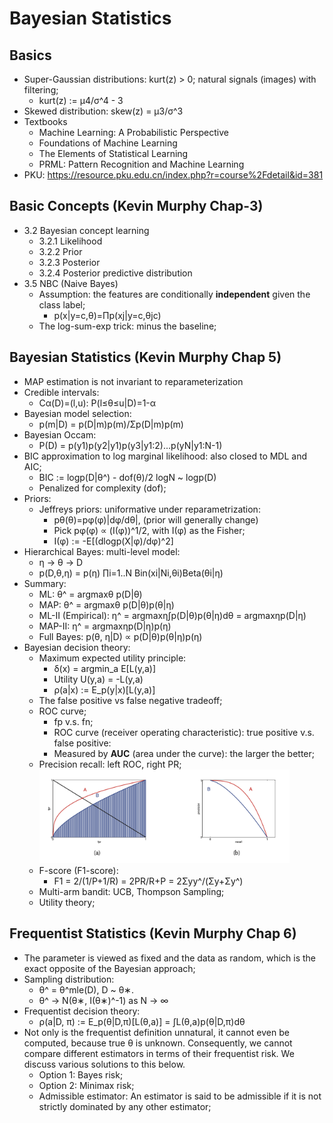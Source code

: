 # Bayesian Statistics

## Basics
- Super-Gaussian distributions: kurt(z) > 0; natural signals (images) with filtering;
	- kurt(z) := μ4/σ^4 - 3
- Skewed distribution: skew(z) = μ3/σ^3
- Textbooks
	- Machine Learning: A Probabilistic Perspective
	- Foundations of Machine Learning
	- The Elements of Statistical Learning
	- PRML: Pattern Recognition and Machine Learning
- PKU: https://resource.pku.edu.cn/index.php?r=course%2Fdetail&id=381

## Basic Concepts (Kevin Murphy Chap-3)
- 3.2 Bayesian concept learning
	- 3.2.1 Likelihood
	- 3.2.2 Prior
	- 3.2.3 Posterior
	- 3.2.4 Posterior predictive distribution
- 3.5 NBC (Naive Bayes)
	- Assumption: the features are conditionally **independent** given the class label;
		- p(x|y=c,θ)=Πp(xj|y=c,θjc)
	- The log-sum-exp trick: minus the baseline;

## Bayesian Statistics (Kevin Murphy Chap 5)
- MAP estimation is not invariant to reparameterization
- Credible intervals:
	- Cα(D)=(l,u): P(l≤θ≤u|D)=1-α
- Bayesian model selection:
	- p(m|D) = p(D|m)p(m)/Σp(D|m)p(m)
- Bayesian Occam:
	- P(D) = p(y1)p(y2|y1)p(y3|y1:2)...p(yN|y1:N-1)
- BIC approximation to log marginal likelihood: also closed to MDL and AIC;
	- BIC := logp(D|θ^) - dof(θ)/2 logN ~ logp(D)
	- Penalized for complexity (dof);
- Priors:
	- Jeffreys priors: uniformative under reparametrization:
		- pθ(θ)=pφ(φ)|dφ/dθ|, (prior will generally change)
		- Pick pφ(φ) ∝ (I(φ))^1/2, with I(φ) as the Fisher;
		- I(φ) := -E[(dlogp(X|φ)/dφ)^2]
- Hierarchical Bayes: multi-level model:
	- η -> θ -> D
	- p(D,θ,η) = p(η) ∏i=1..N Bin(xi|Ni,θi)Beta(θi|η)
- Summary:
	- ML: θ^ = argmaxθ p(D|θ)
	- MAP: θ^ = argmaxθ p(D|θ)p(θ|η)
	- ML-II (Empirical): η^ = argmaxη∫p(D|θ)p(θ|η)dθ = argmaxηp(D|η)
	- MAP-II: η^ = argmaxηp(D|η)p(η)
	- Full Bayes: p(θ, η|D) ∝ p(D|θ)p(θ|η)p(η)	
- Bayesian decision theory:
	- Maximum expected utility principle:
		- δ(x) = argmin_a E[L(y,a)]
		- Utility U(y,a) = -L(y,a)
		- ρ(a|x) := E_p(y|x)[L(y,a)]
	- The false positive vs false negative tradeoff;
	- ROC curve;
		- fp v.s. fn;
		- ROC curve (receiver operating characteristic): true positive v.s. false positive:
		- Measured by **AUC** (area under the curve): the larger the better;
	- Precision recall: left ROC, right PR;
		<img src="/Probabilistic/images/basics/roc.png" alt="drawing" width="400"/>
	- F-score (F1-score):
		- F1 = 2/(1/P+1/R) = 2PR/R+P = 2Σyy^/(Σy+Σy^)
	- Multi-arm bandit: UCB, Thompson Sampling;
	- Utility theory;

## Frequentist Statistics (Kevin Murphy Chap 6)
- The parameter is viewed as fixed and the data as random, which is the exact opposite of the Bayesian approach;
- Sampling distribution:
	- θ^ = θ^mle(D), D ~ θ∗.
	- θ^ -> N(θ∗, I(θ∗)^-1) as N -> ∞
- Frequentist decision theory:
	- ρ(a|D, π) := E_p(θ|D,π)[L(θ,a)] = ∫L(θ,a)p(θ|D,π)dθ
- Not only is the frequentist definition unnatural, it cannot even be computed, because true θ is unknown. Consequently, we cannot compare different estimators in terms of their frequentist risk. We discuss various solutions to this below.
	- Option 1: Bayes risk;
	- Option 2: Minimax risk;
	- Admissible estimator: An estimator is said to be admissible if it is not strictly dominated by any other estimator;